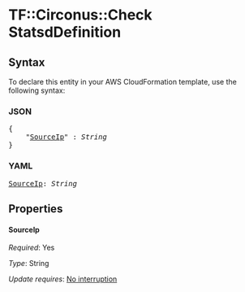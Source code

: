 # TF::Circonus::Check StatsdDefinition

## Syntax

To declare this entity in your AWS CloudFormation template, use the following syntax:

### JSON

<pre>
{
    "<a href="#sourceip" title="SourceIp">SourceIp</a>" : <i>String</i>
}
</pre>

### YAML

<pre>
<a href="#sourceip" title="SourceIp">SourceIp</a>: <i>String</i>
</pre>

## Properties

#### SourceIp

_Required_: Yes

_Type_: String

_Update requires_: [No interruption](https://docs.aws.amazon.com/AWSCloudFormation/latest/UserGuide/using-cfn-updating-stacks-update-behaviors.html#update-no-interrupt)

